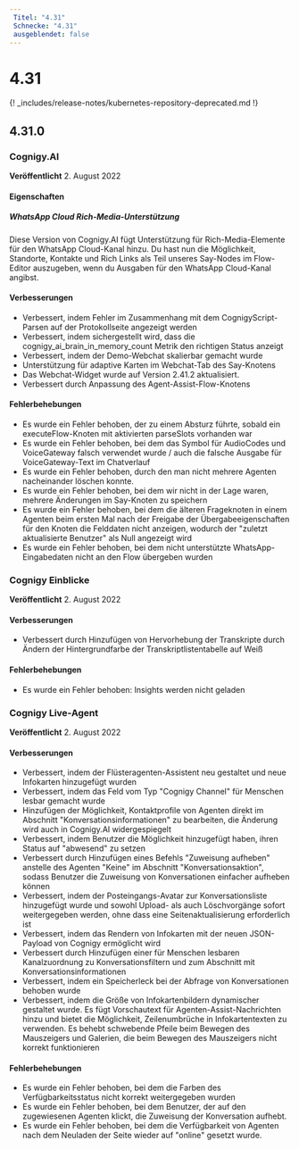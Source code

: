 ```yaml
---
 Titel: "4.31" 
 Schnecke: "4.31" 
 ausgeblendet: false 
---
```

# 4.31

{! _includes/release-notes/kubernetes-repository-deprecated.md !}

## 4.31.0

### Cognigy.AI

**Veröffentlicht** 2. August 2022

#### Eigenschaften

##### WhatsApp Cloud Rich-Media-Unterstützung

Diese Version von Cognigy.AI fügt Unterstützung für Rich-Media-Elemente für den WhatsApp Cloud-Kanal hinzu. Du hast nun die Möglichkeit, Standorte, Kontakte und Rich Links als Teil unseres Say-Nodes im Flow-Editor auszugeben, wenn du Ausgaben für den WhatsApp Cloud-Kanal angibst.

#### Verbesserungen

- Verbessert, indem Fehler im Zusammenhang mit dem CognigyScript-Parsen auf der Protokollseite angezeigt werden
- Verbessert, indem sichergestellt wird, dass die cognigy_ai_brain_in_memory_count Metrik den richtigen Status anzeigt
- Verbessert, indem der Demo-Webchat skalierbar gemacht wurde
- Unterstützung für adaptive Karten im Webchat-Tab des Say-Knotens
- Das Webchat-Widget wurde auf Version 2.41.2 aktualisiert.
- Verbessert durch Anpassung des Agent-Assist-Flow-Knotens

#### Fehlerbehebungen

- Es wurde ein Fehler behoben, der zu einem Absturz führte, sobald ein executeFlow-Knoten mit aktivierten parseSlots vorhanden war
- Es wurde ein Fehler behoben, bei dem das Symbol für AudioCodes und VoiceGateway falsch verwendet wurde / auch die falsche Ausgabe für VoiceGateway-Text im Chatverlauf
- Es wurde ein Fehler behoben, durch den man nicht mehrere Agenten nacheinander löschen konnte.
- Es wurde ein Fehler behoben, bei dem wir nicht in der Lage waren, mehrere Änderungen im Say-Knoten zu speichern
- Es wurde ein Fehler behoben, bei dem die älteren Frageknoten in einem Agenten beim ersten Mal nach der Freigabe der Übergabeeigenschaften für den Knoten die Felddaten nicht anzeigen, wodurch der "zuletzt aktualisierte Benutzer" als Null angezeigt wird
- Es wurde ein Fehler behoben, bei dem nicht unterstützte WhatsApp-Eingabedaten nicht an den Flow übergeben wurden

### Cognigy Einblicke

**Veröffentlicht** 2. August 2022

#### Verbesserungen

- Verbessert durch Hinzufügen von Hervorhebung der Transkripte durch Ändern der Hintergrundfarbe der Transkriptlistentabelle auf Weiß

#### Fehlerbehebungen

- Es wurde ein Fehler behoben: Insights werden nicht geladen

### Cognigy Live-Agent

**Veröffentlicht** 2. August 2022

#### Verbesserungen

- Verbessert, indem der Flüsteragenten-Assistent neu gestaltet und neue Infokarten hinzugefügt wurden
- Verbessert, indem das Feld vom Typ "Cognigy Channel" für Menschen lesbar gemacht wurde
- Hinzufügen der Möglichkeit, Kontaktprofile von Agenten direkt im Abschnitt "Konversationsinformationen" zu bearbeiten, die Änderung wird auch in Cognigy.AI widergespiegelt
- Verbessert, indem Benutzer die Möglichkeit hinzugefügt haben, ihren Status auf "abwesend" zu setzen
- Verbessert durch Hinzufügen eines Befehls "Zuweisung aufheben" anstelle des Agenten "Keine" im Abschnitt "Konversationsaktion", sodass Benutzer die Zuweisung von Konversationen einfacher aufheben können
- Verbessert, indem der Posteingangs-Avatar zur Konversationsliste hinzugefügt wurde und sowohl Upload- als auch Löschvorgänge sofort weitergegeben werden, ohne dass eine Seitenaktualisierung erforderlich ist
- Verbessert, indem das Rendern von Infokarten mit der neuen JSON-Payload von Cognigy ermöglicht wird
- Verbessert durch Hinzufügen einer für Menschen lesbaren Kanalzuordnung zu Konversationsfiltern und zum Abschnitt mit Konversationsinformationen
- Verbessert, indem ein Speicherleck bei der Abfrage von Konversationen behoben wurde
- Verbessert, indem die Größe von Infokartenbildern dynamischer gestaltet wurde. Es fügt Vorschautext für Agenten-Assist-Nachrichten hinzu und bietet die Möglichkeit, Zeilenumbrüche in Infokartentexten zu verwenden. Es behebt schwebende Pfeile beim Bewegen des Mauszeigers und Galerien, die beim Bewegen des Mauszeigers nicht korrekt funktionieren

#### Fehlerbehebungen

- Es wurde ein Fehler behoben, bei dem die Farben des Verfügbarkeitsstatus nicht korrekt weitergegeben wurden
- Es wurde ein Fehler behoben, bei dem Benutzer, der auf den zugewiesenen Agenten klickt, die Zuweisung der Konversation aufhebt.
- Es wurde ein Fehler behoben, bei dem die Verfügbarkeit von Agenten nach dem Neuladen der Seite wieder auf "online" gesetzt wurde.
